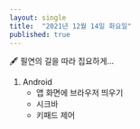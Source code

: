 ```yaml
---
layout: single
title:  "2021년 12월 14일 화요일"
published: true
---
```


🖋️ 필연의 길을 따라 집요하게...



1. Android
   - 앱 화면에 브라우저 띄우기
   - 시크바
   - 키패드 제어



